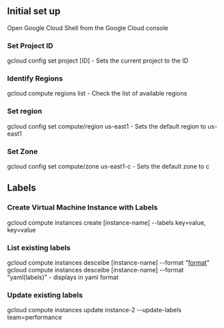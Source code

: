 ## Initial set up
Open Google Cloud Shell from the Google Cloud console

### Set Project ID
gcloud config set project [ID] - Sets the current project to the ID

### Identify Regions
gcloud compute regions list - Check the list of available regions

### Set region
gcloud config set compute/region us-east1 - Sets the default region to us-east1

### Set Zone
gcloud config set compute/zone us-east1-c - Sets the default zone to c

## Labels

### Create Virtual Machine Instance with Labels
gcloud compute instances create [instance-name] --labels key=value, key=value

### List existing labels
gcloud compute instances desceibe [instance-name] --format "[format](labels)"
gcloud compute instances desceibe [instance-name] --format "yaml(labels)" - displays in yaml format

### Update existing labels
gcloud compute instances update instance-2 --update-labels team=performance
